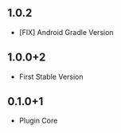 ## 1.0.2
+ [FIX] Android Gradle Version

## 1.0.0+2
+ First Stable Version

## 0.1.0+1
* Plugin Core
